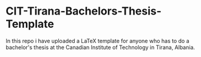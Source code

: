 # CIT-Tirana-Bachelors-Thesis-Template
In this repo i have uploaded a LaTeX template for anyone who has to do a bachelor's thesis at the Canadian Institute of Technology in Tirana, Albania.
